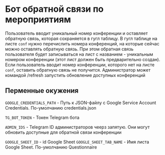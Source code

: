 # Бот обратной связи по мероприятиям

Пользователь вводит уникальный номер конференции и оставляет обратную связь, которая сохраняется в гугл таблицу. В гугл таблице на листе `conf` нужно перечислить номера конференций, на которые сейчас можно оставлять обратную связь. При этом обратная связь пользователя будет записываться на лист с названием - уникальным номером конференции (этот лист должен быть предварительно создан). Если пользователь вводит номер конференции, которого нет на листе `conf`, оставить обратную связь не получится. Администратор может командой /refresh запустить обновление доступных конференций
## Перменные окужения
`GOOGLE_CREDENTIALS_PATH` - Путь к JSON-файлу с Google Service Account Credentials. По-умолчанию credentials.json

`TG_BOT_TOKEN` - Токен Telegram бота

`ADMIN_IDS` - Telegram ID администраторов чеерз запятую. Они могут обновить доступные для обратной связи конференции

`GOOGLE_SHEET_ID` - id Google Sheet
`GOOGLE_SHEET_TAB_NAME` - Имя листа Google Sheet. По-умолчанию Questionnaire
